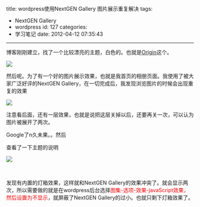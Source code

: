 title: wordpress使用NextGEN Gallery 图片展示重复解决
tags:
  - NextGEN Gallery
  - wordpress
id: 127
categories:
  - 学习笔记
date: 2012-04-12 07:35:43
---

博客刚刚建立，找了一个比较漂亮的主题，白色的。也就是[Origin](http://devpress.com/shop/origin/)这个。

[![](/images/)](http://leaverimage.b0.upaiyun.com/20340_o.png)

然后呢。为了有一个好的图片展示效果，也就是我首页的相册页面。我使用了被大家广泛好评的NextGEN Gallery，在一切完成后，我发现浏览图片的时候会出现重复的效果<!--more-->

[![](/images/)](http://leaverimage.b0.upaiyun.com/20341_o.png)

注意看后面，还有一层效果，也就是说把这层关掉以后，还要再关一次，可以认为图片被展开了两次。

Google了n久未果。。然后

查看了一下主题的说明

[![](/images/)](http://leaverimage.b0.upaiyun.com/20342_o.png)

&nbsp;

发现有内置的灯箱效果，这样就和NextGEN Gallery的效果冲突了。就会显示两次，所以需要做的就是在wordpress后台选择<span style="color: #ff0000;">图集-选项-效果-javaScript效果，然后设置为不显示</span>，就屏蔽了NextGEN Gallery的过小。也就只剩下灯箱效果了。